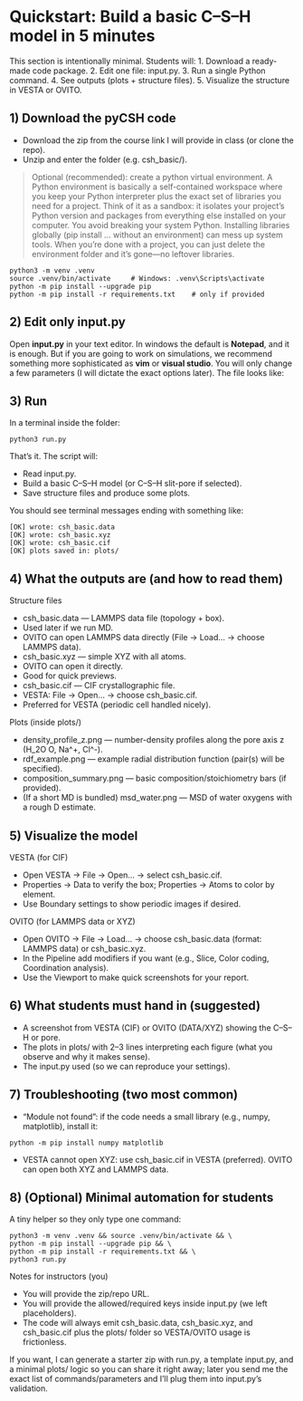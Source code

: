 # Quickstart: Build a basic C–S–H model in 5 minutes

This section is intentionally minimal. Students will:
	1.	Download a ready-made code package.
	2.	Edit one file: input.py.
	3.	Run a single Python command.
	4.	See outputs (plots + structure files).
	5.	Visualize the structure in VESTA or OVITO.


## 1) Download the pyCSH code
- Download the zip from the course link I will provide in class (or clone the repo).
- Unzip and enter the folder (e.g. csh_basic/).

> Optional (recommended): create a python virtual environment. A Python environment is basically a self-contained workspace where you keep your Python interpreter plus the exact set of libraries you need for a project. Think of it as a sandbox: it isolates your project’s Python version and packages from everything else installed on your computer. You avoid breaking your system Python. Installing libraries globally (pip install … without an environment) can mess up system tools. When you’re done with a project, you can just delete the environment folder and it’s gone—no leftover libraries.

```
python3 -m venv .venv
source .venv/bin/activate     # Windows: .venv\Scripts\activate
python -m pip install --upgrade pip
python -m pip install -r requirements.txt    # only if provided
```

## 2) Edit only input.py

Open **input.py** in your text editor. In windows the default is **Notepad**, and it is enough. But if you are going to work on simulations, we recommend something more sophisticated as **vim** or **visual studio**. You will only change a few parameters (I will dictate the exact options later). The file looks like:


## 3) Run

In a terminal inside the folder:

```
python3 run.py
```

That’s it. The script will:
- Read input.py.
- Build a basic C–S–H model (or C–S–H slit-pore if selected).
- Save structure files and produce some plots.

You should see terminal messages ending with something like:

```
[OK] wrote: csh_basic.data
[OK] wrote: csh_basic.xyz
[OK] wrote: csh_basic.cif
[OK] plots saved in: plots/
```

## 4) What the outputs are (and how to read them)

Structure files
- csh_basic.data — LAMMPS data file (topology + box).
- Used later if we run MD.
- OVITO can open LAMMPS data directly (File → Load… → choose LAMMPS data).
 - csh_basic.xyz — simple XYZ with all atoms.
- OVITO can open it directly.
- Good for quick previews.
- csh_basic.cif — CIF crystallographic file.
- VESTA: File → Open… → choose csh_basic.cif.
- Preferred for VESTA (periodic cell handled nicely).

Plots (inside plots/)
- density_profile_z.png — number-density profiles along the pore axis z (H_2O O, Na^+, Cl^-).
- rdf_example.png — example radial distribution function (pair(s) will be specified).
- composition_summary.png — basic composition/stoichiometry bars (if provided).
- (If a short MD is bundled) msd_water.png — MSD of water oxygens with a rough D estimate.


## 5) Visualize the model

VESTA (for CIF)
- Open VESTA → File → Open… → select csh_basic.cif.
- Properties → Data to verify the box; Properties → Atoms to color by element.
- Use Boundary settings to show periodic images if desired.

OVITO (for LAMMPS data or XYZ)
- Open OVITO → File → Load… → choose csh_basic.data (format: LAMMPS data) or csh_basic.xyz.
- In the Pipeline add modifiers if you want (e.g., Slice, Color coding, Coordination analysis).
- Use the Viewport to make quick screenshots for your report.


## 6) What students must hand in (suggested)
- A screenshot from VESTA (CIF) or OVITO (DATA/XYZ) showing the C–S–H or pore.
- The plots in plots/ with 2–3 lines interpreting each figure (what you observe and why it makes sense).
- The input.py used (so we can reproduce your settings).

## 7) Troubleshooting (two most common)
- “Module not found”: if the code needs a small library (e.g., numpy, matplotlib), install it:

```
python -m pip install numpy matplotlib
```

- VESTA cannot open XYZ: use csh_basic.cif in VESTA (preferred). OVITO can open both XYZ and LAMMPS data.


## 8) (Optional) Minimal automation for students

A tiny helper so they only type one command:

```
python3 -m venv .venv && source .venv/bin/activate && \
python -m pip install --upgrade pip && \
python -m pip install -r requirements.txt && \
python3 run.py
```

Notes for instructors (you)
- You will provide the zip/repo URL.
- You will provide the allowed/required keys inside input.py (we left placeholders).
- The code will always emit csh_basic.data, csh_basic.xyz, and csh_basic.cif plus the plots/ folder so VESTA/OVITO usage is frictionless.

If you want, I can generate a starter zip with run.py, a template input.py, and a minimal plots/ logic so you can share it right away; later you send me the exact list of commands/parameters and I’ll plug them into input.py’s validation.
